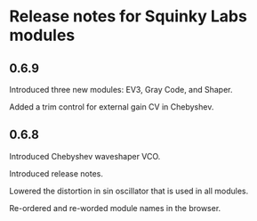 # Release notes for Squinky Labs modules

## 0.6.9

Introduced three new modules: EV3, Gray Code, and Shaper.

Added a trim control for external gain CV in Chebyshev.
## 0.6.8

Introduced Chebyshev waveshaper VCO.

Introduced release notes.

Lowered the distortion in sin oscillator that is used in all modules.

Re-ordered and re-worded module names in the browser.